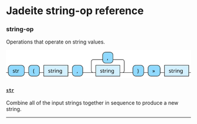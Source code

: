 <!---
  This markdown file was generated. Do not edit.
  -->

# Jadeite string-op reference

### <a name="string-op"></a>string-op

Operations that operate on string values.

!["string-op"](./halite-bnf-diagrams/string-op-j.svg)

#### [`str`](jadeite-full-reference.md#str)

Combine all of the input strings together in sequence to produce a new string.

---
